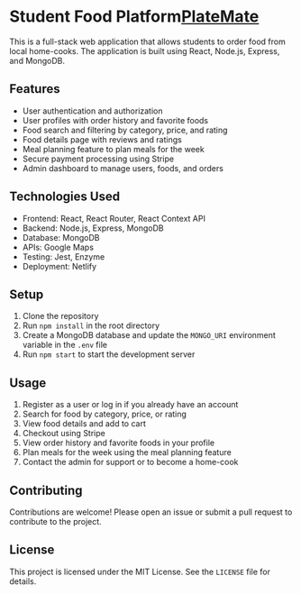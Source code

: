 # Student Food Platform[PlateMate](https://platemates.netlify.app/)

This is a full-stack web application that allows students to order food from local home-cooks. The application is built using React, Node.js, Express, and MongoDB.


## Features

- User authentication and authorization
- User profiles with order history and favorite foods
- Food search and filtering by category, price, and rating
- Food details page with reviews and ratings
- Meal planning feature to plan meals for the week
- Secure payment processing using Stripe
- Admin dashboard to manage users, foods, and orders

## Technologies Used

- Frontend: React, React Router, React Context API
- Backend: Node.js, Express, MongoDB
- Database: MongoDB
- APIs:  Google Maps
- Testing: Jest, Enzyme
- Deployment: Netlify

## Setup

1. Clone the repository
2. Run `npm install` in the root directory
3. Create a MongoDB database and update the `MONGO_URI` environment variable in the `.env` file
4. Run `npm start` to start the development server

## Usage

1. Register as a user or log in if you already have an account
2. Search for food by category, price, or rating
3. View food details and add to cart
4. Checkout using Stripe
5. View order history and favorite foods in your profile
6. Plan meals for the week using the meal planning feature
7. Contact the admin for support or to become a home-cook

## Contributing

Contributions are welcome! Please open an issue or submit a pull request to contribute to the project.

## License

This project is licensed under the MIT License. See the `LICENSE` file for details.
